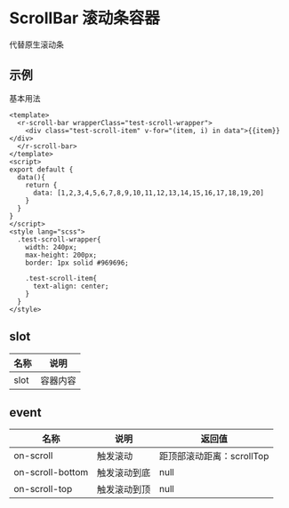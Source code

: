 <!-- type: 通用 -->

# ScrollBar 滚动条容器
代替原生滚动条

## 示例

基本用法
```vue demo
<template>
  <r-scroll-bar wrapperClass="test-scroll-wrapper">
    <div class="test-scroll-item" v-for="(item, i) in data">{{item}}</div>
  </r-scroll-bar>
</template>
<script>
export default {
  data(){
    return {
      data: [1,2,3,4,5,6,7,8,9,10,11,12,13,14,15,16,17,18,19,20]
    }
  }
}
</script>
<style lang="scss">
  .test-scroll-wrapper{
    width: 240px;
    max-height: 200px;
    border: 1px solid #969696;

    .test-scroll-item{
      text-align: center;
    }
  }
</style>
```

<!-- props -->
<!-- methods -->

## slot
| 名称 | 说明 |
| --- | --- |
| slot | 容器内容 |

## event
| 名称 | 说明 | 返回值 |
| --- | --- | --- |
| on-scroll | 触发滚动 | 距顶部滚动距离：scrollTop |
| on-scroll-bottom | 触发滚动到底 | null |
| on-scroll-top | 触发滚动到顶 | null |